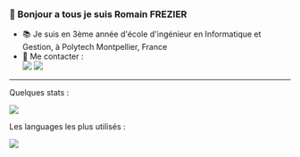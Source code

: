 ### 👋 Bonjour a tous je suis Romain FREZIER

- 📚 Je suis en 3ème année d'école d'ingénieur en Informatique et Gestion, à Polytech Montpellier, France
- 📩 Me contacter : </br><a href="https://www.linkedin.com/in/romain-frz/" target="_blank"><img src="https://img.shields.io/badge/LinkedIn-0077B5?style=for-the-badge&logo=linkedin&logoColor=white"></a> <a href="mailto:romainfrezier.contactpro@gmail.com"><img src="https://img.shields.io/badge/Gmail-D14836?style=for-the-badge&logo=gmail&logoColor=white"></a>
___
<p>Quelques stats : </p>
<p style="width: 80%;">
<img src="https://github-readme-stats.vercel.app/api?username=romainfrz&show_icons=true&theme=highcontrast&count_private=true&hide=issues">
</p>

<p>Les languages les plus utilisés : </p>
<p style="width: 80%;">
<img src="https://github-readme-stats.vercel.app/api/top-langs?username=romainfrz&langs_count=5&theme=highcontrast&layout=compact ">
</p> 